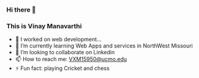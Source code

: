 ### Hi there 👋
 
### This is Vinay Manavarthi


- 🔭 I worked on web development...
- 🌱 I’m currently learning Web Apps and services in NorthWest Missouri
- 👯 I’m looking to collaborate on Linkedin
- 📫 How to reach me: VXM15950@ucmo.edu
- ⚡ Fun fact: playing Cricket and chess
